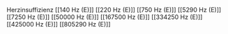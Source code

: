 Herzinsuffizienz
[[140 Hz (E)]]
[[220 Hz (E)]]
[[750 Hz (E)]]
[[5290 Hz (E)]]
[[7250 Hz (E)]]
[[50000 Hz (E)]]
[[167500 Hz (E)]]
[[334250 Hz (E)]]
[[425000 Hz (E)]]
[[805290 Hz (E)]]